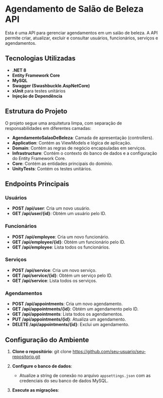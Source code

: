 # Agendamento de Salão de Beleza API

Esta é uma API para gerenciar agendamentos em um salão de beleza. A API permite criar, atualizar, excluir e consultar usuários, funcionários, serviços e agendamentos.

## Tecnologias Utilizadas

- **.NET 8**
- **Entity Framework Core**
- **MySQL**
- **Swagger (Swashbuckle.AspNetCore)**
- **xUnit** para testes unitários
- **Injeção de Dependência**

## Estrutura do Projeto

O projeto segue uma arquitetura limpa, com separação de responsabilidades em diferentes camadas:

- **AgendamentoSalaoDeBeleza**: Camada de apresentação (controllers).
- **Application**: Contém as ViewModels e lógica de aplicação.
- **Domain**: Contém as regras de negócio encapsuladas em serviços.
- **Infrastructure**: Contém o contexto do banco de dados e a configuração do Entity Framework Core.
- **Core**: Contém as entidades principais do domínio.
- **UnityTests**: Contém os testes unitários.

## Endpoints Principais

### Usuários

- **POST /api/user**: Cria um novo usuário.
- **GET /api/user/{id}**: Obtém um usuário pelo ID.

### Funcionários

- **POST /api/employee**: Cria um novo funcionário.
- **GET /api/employee/{id}**: Obtém um funcionário pelo ID.
- **GET /api/employee**: Lista todos os funcionários.

### Serviços

- **POST /api/service**: Cria um novo serviço.
- **GET /api/service/{id}**: Obtém um serviço pelo ID.
- **GET /api/service**: Lista todos os serviços.

### Agendamentos

- **POST /api/appointments**: Cria um novo agendamento.
- **GET /api/appointments/{id}**: Obtém um agendamento pelo ID.
- **GET /api/appointments**: Lista todos os agendamentos.
- **PUT /api/appointments/{id}**: Atualiza um agendamento.
- **DELETE /api/appointments/{id}**: Exclui um agendamento.

## Configuração do Ambiente

1. **Clone o repositório**: git clone https://github.com/seu-usuario/seu-repositorio.git
   
2. **Configure o banco de dados**:
   - Atualize a string de conexão no arquivo `appsettings.json` com as credenciais do seu banco de dados MySQL.

3. **Execute as migrações**:

   
